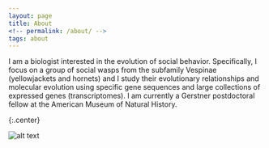 ```yaml
---
layout: page
title: About
<!-- permalink: /about/ -->
tags: about
---
```


I am a biologist interested in the evolution of social behavior. Specifically, I focus on a group of social wasps from the subfamily Vespinae (yellowjackets and hornets) and I study their evolutionary relationships and molecular evolution using specific gene sequences and large collections of expressed genes (transcriptomes). I am currently a Gerstner postdoctoral fellow at the American Museum of Natural History. 

{:.center}

![alt text](https://flopezo.github.io/images/vsquamosa_head_small.png)